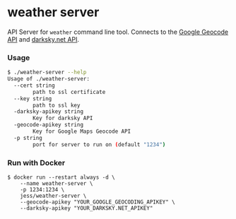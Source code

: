weather server
==============

API Server for `weather` command line tool. Connects to the [Google Geocode
API](https://developers.google.com/maps/documentation/geocoding/intro)
and [darksky.net API](https://darksky.net/dev/docs).

### Usage

```bash
$ ./weather-server --help
Usage of ./weather-server:
  --cert string
        path to ssl certificate
  --key string
        path to ssl key
  -darksky-apikey string
        Key for darksky API
  -geocode-apikey string
        Key for Google Maps Geocode API
  -p string
        port for server to run on (default "1234")
```

### Run with Docker

```
$ docker run --restart always -d \
    --name weather-server \
    -p 1234:1234 \
    jess/weather-server \
    --geocode-apikey "YOUR_GOOGLE_GEOCODING_APIKEY" \
    --darksky-apikey "YOUR_DARKSKY.NET_APIKEY"
```

